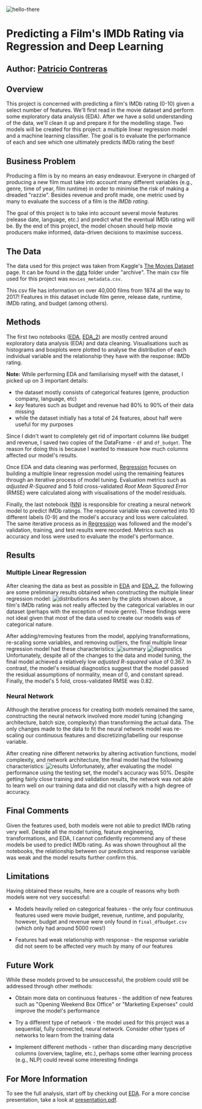 ![hello-there](https://media.giphy.com/media/xTiIzJSKB4l7xTouE8/giphy.gif)

# Predicting a Film's IMDb Rating via Regression and Deep Learning

## Author: [Patricio Contreras](https://www.linkedin.com/in/pcontreras97/)

## Overview

This project is concerned with predicting a film's IMDb rating (0-10) given a select number of features.  We'll first read in the movie dataset and perform some exploratory data analysis (EDA).  After we have a solid understanding of the data, we'll clean it up and prepare it for the modelling stage.  Two models will be created for this project: a multiple linear regression model and a machine learning classifier.  The goal is to evaluate the performance of each and see which one ultimately predicts IMDb rating the best!

## Business Problem

Producing a film is by no means an easy endeavour.  Everyone in charged of producing a new film must take into account many different variables (e.g., genre, time of year, film runtime) in order to minimise the risk of making a dreaded "razzie".  Besides revenue and profit made, one metric used by many to evaluate the success of a film is the _IMDb rating_.

The goal of this project is to take into account several movie features (release date, language, etc.) and predict what the eventual IMDb rating will be.  By the end of this project, the model chosen should help movie producers make informed, data-driven decisions to maximise success.

## The Data

The data used for this project was taken from Kaggle's [The Movies Dataset](https://www.kaggle.com/rounakbanik/the-movies-dataset) page.  It can be found in the [data](data) folder under "archive".  The main csv file used for this project was `movies_metadata.csv`.

This csv file has information on over 40,000 films from 1874 all the way to 2017!  Features in this dataset include film genre, release date, runtime, IMDb rating, and budget (among others).

## Methods

The first two notebooks ([EDA](EDA.ipynb), [EDA_2](EDA_2.ipynb)) are mostly centred around exploratory data analysis (EDA) and data cleaning.  Visualisations such as histograms and boxplots were plotted to analyse the distribution of each individual variable and the relationship they have with the response: IMDb rating.

**Note:** While performing EDA and familiarising myself with the dataset, I picked up on 3 important details:

* the dataset mostly consists of categorical features (genre, production company, language, etc)
* _key_ features such as budget and revenue had 80% to 90% of their data missing
* while the dataset initially has a total of 24 features, about half were useful for my purposes

Since I didn't want to completely get rid of important columns like budget and revenue, I saved two copies of the DataFrame - `df` and `df_budget`.  The reason for doing this is because I wanted to measure how much columns affected our model's results.

Once EDA and data cleaning was performed, [Regression](Regression.ipynb) focuses on building a multiple linear regression model using the remaining features through an iterative process of model tuning.  Evaluation metrics such as *adjusted R-Squared* and 5 fold cross-validated *Root Mean Squared Error* (RMSE) were calculated along with visualisations of the model residuals.

Finally, the last notebook ([NN](NN.ipynb)) is responsible for creating a neural network model to predict IMDb ratings.  The response variable was converted into 10 different labels (0-9) and the model's accuracy and loss were calculated.  The same iterative process as in [Regression](Regression.ipynb) was followed and the model's validation, training, and test results were recorded.  Metrics such as accuracy and loss were used to evaluate the model's performance.

## Results

### Multiple Linear Regression

After cleaning the data as best as possible in [EDA](EDA.ipynb) and [EDA_2](EDA_2.ipynb), the following are some preliminary results obtained when constructing the multiple linear regression model:
![distributions](images/distributions.png)
As seen by the plots shown above, a film's IMDb rating was not really affected by the categorical variables in our dataset (perhaps with the exception of movie genre).  These findings were not ideal given that most of the data used to create our models was of categorical nature.

After adding/removing features from the model, applying transformations, re-scaling some variables, and removing outliers, the final multiple linear regression model had these characteristics:
![summary](images/regression_summary.png)
![diagnostics](images/diagnostics.png)
Unfortunately, despite all of the changes to the data and model tuning, the final model achieved a relatively low *adjusted R-squared* value of 0.367.  In contrast, the model's residual diagnostics suggest that the model passed the residual assumptions of normality, mean of 0, and constant spread.  Finally, the model's 5 fold, cross-validated RMSE was 0.82.

### Neural Network

Although the iterative process for creating both models remained the same, constructing the neural network involved more _model_ tuning (changing architecture, batch size, complexity) than transforming the actual data.  The only changes made to the data to fit the neural network model was re-scaling our continuous features and discretizing/labelling our response variable.

After creating nine different networks by altering activation functions, model complexity, and network architecture, the final model had the following characteristics:
![results](images/NN_results.png)
Unfortunately, after evaluating the model performance using the testing set, the model's accuracy was 50%.  Despite getting fairly close training and validation results, the network was not able to learn well on our training data and did not classify with a high degree of accuracy.

## Final Comments

Given the features used, both models were not able to predict IMDb rating very well.  Despite all the model tuning, feature engineering, transformations, and EDA, I cannot confidently recommend any of these models be used to predict IMDb rating.  As was shown throughout all the notebooks, the relationship between our predictors and response variable was weak and the model results further confirm this.

## Limitations

Having obtained these results, here are a couple of reasons why both models were not very successful:

* Models heavily relied on categorical features - the only four continuous features used were movie budget, revenue, runtime, and popularity, however, budget and revenue were only found in `final_dfbudget.csv` (which only had around 5000 rows!)

* Features had weak relationship with response - the response variable did not seem to be affected very much by many of our features

## Future Work

While these models proved to be unsuccessful, the problem could still be addressed through other methods:

* Obtain more data on continuous features - the addition of new features such as "Opening Weekend Box Office" or "Marketing Expenses" could improve the model's performance

* Try a different type of network - the model used for this project was a sequential, fully connected, neural network.  Consider other types of networks to learn from the training data

* Implement different methods - rather than discarding many descriptive columns (overview, tagline, etc.), perhaps some other learning process (e.g., NLP) could reveal some interesting findings

## For More Information

To see the full analysis, start off by checking out [EDA](EDA.ipynb).  For a more concise presentation, take a look at [presentation.pdf](presentation.pdf).